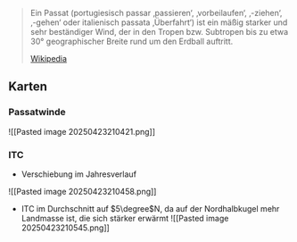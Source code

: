 > Ein Passat (portugiesisch passar ‚passieren‘, ‚vorbeilaufen‘, ‚-ziehen‘, ‚-gehen‘ oder italienisch passata ‚Überfahrt‘) ist ein mäßig starker und sehr beständiger Wind, der in den Tropen bzw. Subtropen bis zu etwa 30° geographischer Breite rund um den Erdball auftritt.
>
> [Wikipedia](https://de.wikipedia.org/wiki/Passat%20(Windsystem))


## Karten
### Passatwinde
![[Pasted image 20250423210421.png]]
### ITC
- Verschiebung im Jahresverlauf

![[Pasted image 20250423210458.png]]
- ITC im Durchschnitt auf $5\degree$N, da auf der Nordhalbkugel mehr Landmasse ist, die sich stärker erwärmt
![[Pasted image 20250423210545.png]]
